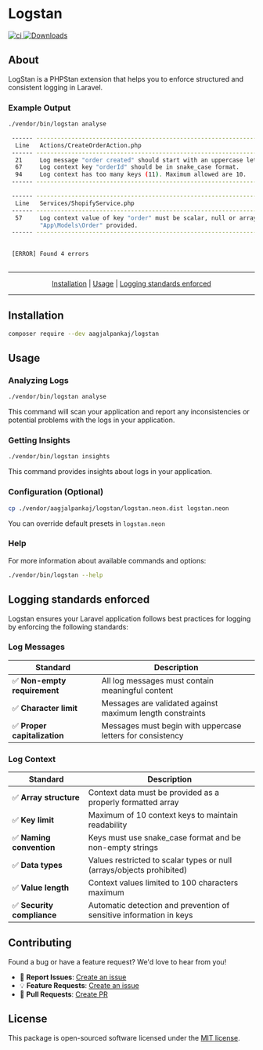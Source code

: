# Logstan

<p align="left">

<a href="https://github.com/aagjalpankaj/logstan/actions/workflows/ci.yml">
  <img src="https://github.com/aagjalpankaj/logstan/actions/workflows/ci.yml/badge.svg" alt="ci">
</a>

<a href="https://packagist.org/packages/aagjalpankaj/logstan">
  <img src="https://img.shields.io/packagist/dt/aagjalpankaj/logstan" alt="Downloads">
</a>
</p>

## About
LogStan is a PHPStan extension that helps you to enforce structured and consistent logging in Laravel.

### Example Output
```bash
./vendor/bin/logstan analyse

 ------ -------------------------------------------------------------------------------------------- 
  Line   Actions/CreateOrderAction.php                                                   
 ------ -------------------------------------------------------------------------------------------- 
  21     Log message "order created" should start with an uppercase letter.                                    
  67     Log context key "orderId" should be in snake_case format.                                    
  94     Log context has too many keys (11). Maximum allowed are 10.                                 
 ------ -------------------------------------------------------------------------------------------- 

 ------ --------------------------------------------------------------------------------------------
  Line   Services/ShopifyService.php                                                                             
 ------ -------------------------------------------------------------------------------------------- 
  57     Log context value of key "order" must be scalar, null or array of scalar. 
         "App\Models\Order" provided.   
 ------ -------------------------------------------------------------------------------------------- 

                                                                                                                        
 [ERROR] Found 4 errors                                                                                                
                                                                                                                     
```

---
<p align="center">
  <a href="#installation">Installation</a> |
  <a href="#usage">Usage</a> |
  <a href="#logging-standards-enforced">Logging standards enforced</a>
</p>

---

## Installation

```bash
composer require --dev aagjalpankaj/logstan
```

## Usage

### Analyzing Logs

```bash
./vendor/bin/logstan analyse
```
This command will scan your application and report any inconsistencies or potential problems with the logs in your application.

### Getting Insights

```bash
./vendor/bin/logstan insights
```
This command provides insights about logs in your application.

### Configuration (Optional)

```bash
cp ./vendor/aagjalpankaj/logstan/logstan.neon.dist logstan.neon 
```
You can override default presets in `logstan.neon`

### Help

For more information about available commands and options:

```bash
./vendor/bin/logstan --help
```

## Logging standards enforced

Logstan ensures your Laravel application follows best practices for logging by enforcing the following standards:

### Log Messages
| Standard | Description |
|----------|-------------|
| ✅ **Non-empty requirement** | All log messages must contain meaningful content |
| ✅ **Character limit** | Messages are validated against maximum length constraints |
| ✅ **Proper capitalization** | Messages must begin with uppercase letters for consistency |

### Log Context
| Standard | Description |
|----------|-------------|
| ✅ **Array structure** | Context data must be provided as a properly formatted array |
| ✅ **Key limit** | Maximum of 10 context keys to maintain readability |
| ✅ **Naming convention** | Keys must use snake_case format and be non-empty strings |
| ✅ **Data types** | Values restricted to scalar types or null (arrays/objects prohibited) |
| ✅ **Value length** | Context values limited to 100 characters maximum |
| ✅ **Security compliance** | Automatic detection and prevention of sensitive information in keys |


## Contributing

Found a bug or have a feature request? We'd love to hear from you!

- 🐛 **Report Issues**: [Create an issue](https://github.com/aagjalpankaj/logstan/issues)
- 💡 **Feature Requests**: [Create an issue](https://github.com/aagjalpankaj/logstan/issues)
- 🤝 **Pull Requests**: [Create PR](https://github.com/aagjalpankaj/logstan/pulls)

## License

This package is open-sourced software licensed under the [MIT license](LICENSE.md).